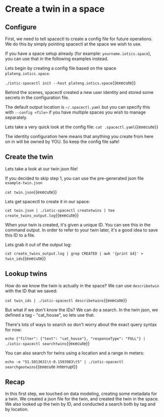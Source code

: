 # Create a twin in a space

## Configure

First, we need to tell spacectl to create a config file for future operations. We do this by simply pointing spacectl at the space we wish to use.

If you have a space setup already (for example: `yourname.iotics.space`), you can use that in the following examples instead.

Lets begin by creating a config file based on the space `plateng.iotics.space`.

`./iotic-spacectl init --host plateng.iotics.space`{{execute}}

Behind the scenes, spacectl created a new user identity and stored some secrets in the configuration file.

The default output location is `~/.spacectl.yaml` but you can specify this with `--config <file>` if you have multiple spaces you wish to manage separately.

Lets take a very quick look at the config file:
`cat .spacectl.yaml`{{execute}}

The identity configuration here means that anything you create from here on in will be owned by YOU. So keep the config file safe!

## Create the twin

Lets take a look at our twin json file!

If you decided to skip step 1, you can use the pre-generated json file `example-twin.json`

`cat twin.json`{{execute}}

Lets get spacectl to create it in our space:

`cat twin.json | ./iotic-spacectl createtwins | tee create_twins_output.log`{{execute}}

When your twin is created, it's given a unique ID. You can see this in the command output. In order to refer to your twin later, it's a good idea to save this ID to a file.

Lets grab it out of the output log:

`cat create_twins_output.log | grep CREATED | awk '{print $4}' > twin_ids`{{execute}}

## Lookup twins

How do we know the twin is actually in the space? We can use `describetwin` with the ID that we saved:

`cat twin_ids | ./iotic-spacectl describetwins`{{execute}}

But what if we don't know the IDs? We can do a search. In the twin json, we defined a tag - "cat_house", so lets use that.

There's lots of ways to search so don't worry about the exact query syntax for now:

`echo {"filter": {"text": "cat_house"}, "responseType": "FULL"} | ./iotic-spacectl searchtwins`{{execute}}

You can also search for twins using a location and a range in meters:

`echo -e "51.5013631\t-0.1593983\t5" | ./iotic-spacectl searchgeotwins`{{execute interrupt}}

## Recap

In this first step, we touched on data modeling, creating some metadata for a twin. We created a json file for the twin, and created the twin in the space. We also looked up the twin by ID, and conducted a search both by tag and by location.
